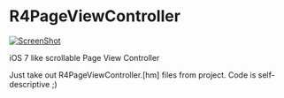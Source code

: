 R4PageViewController
====================

[![ScreenShot](http://img.youtube.com/vi/-4vkN-4rTZA/0.jpg)](http://www.youtube.com/watch?v=-4vkN-4rTZA)

iOS 7 like scrollable Page View Controller

Just take out R4PageViewController.[hm] files from project. Code is self-descriptive ;)
